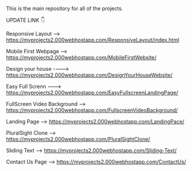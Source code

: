 This is the main repository for all of the projects.

UPDATE LINK 👇



Responsive Layout --> https://myprojects2.000webhostapp.com/ResponsiveLayout/index.html

Mobile First Webpage --> https://myprojects2.000webhostapp.com/MobileFirstWebsite/

Design your house ----> https://myprojects2.000webhostapp.com/DesignYourHouseWebsite/

Easy Full Screnn ---> https://myprojects2.000webhostapp.com/EasyFullscreenLandingPage/

FullScreen Video Background --> https://myprojects2.000webhostapp.com/FullscreenVideoBackground/

Landing Page --> https://myprojects2.000webhostapp.com/LandingPace/

PluralSight Clone --> https://myprojects2.000webhostapp.com/PluralSightClone/

Sliding Text --> https://myprojects2.000webhostapp.com/Sliding-Text/

Contact Us Page --> https://myprojects2.000webhostapp.com/ContactUs/






